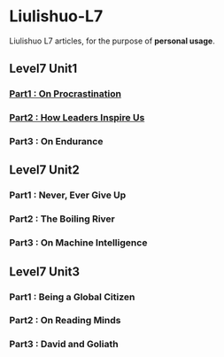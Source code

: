# Liulishuo-L7
Liulishuo L7 articles, for the purpose of **personal usage**.

## Level7 Unit1 
### [Part1 : On Procrastination](L7-U1-P1-On-Procrastination.md 'Part1 : On Procrastination')
### [Part2 : How Leaders Inspire Us](L7-U1-P2-How-Leaders-Inspire-Us.md 'Part2 : How Leaders Inspire Us')
### Part3 : On Endurance

## Level7 Unit2
### Part1 : Never, Ever Give Up
### Part2 : The Boiling River
### Part3 : On Machine Intelligence

## Level7 Unit3 
### Part1 : Being a Global Citizen
### Part2 : On Reading Minds
### Part3 : David and Goliath